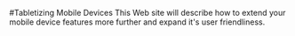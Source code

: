 #Tabletizing Mobile Devices
This Web site will describe how to extend your mobile device features more further and expand it's user friendliness.
